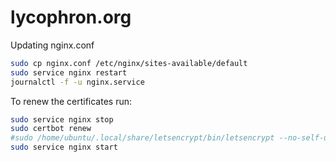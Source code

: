 # lycophron.org

Updating nginx.conf
```bash
sudo cp nginx.conf /etc/nginx/sites-available/default 
sudo service nginx restart
journalctl -f -u nginx.service
```

To renew the certificates run:
```bash
sudo service nginx stop
sudo certbot renew
#sudo /home/ubuntu/.local/share/letsencrypt/bin/letsencrypt --no-self-upgrade renew -nvv --standalone
sudo service nginx start
```
